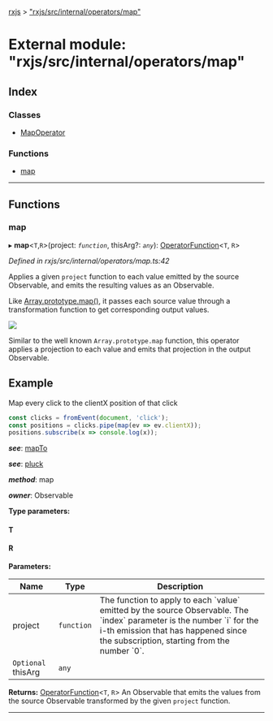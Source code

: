 [rxjs](../README.md) > ["rxjs/src/internal/operators/map"](../modules/_rxjs_src_internal_operators_map_.md)

# External module: "rxjs/src/internal/operators/map"

## Index

### Classes

* [MapOperator](../classes/_rxjs_src_internal_operators_map_.mapoperator.md)

### Functions

* [map](_rxjs_src_internal_operators_map_.md#map)

---

## Functions

<a id="map"></a>

###  map

▸ **map**<`T`,`R`>(project: *`function`*, thisArg?: *`any`*): [OperatorFunction](../interfaces/_rxjs_src_internal_types_.operatorfunction.md)<`T`, `R`>

*Defined in rxjs/src/internal/operators/map.ts:42*

Applies a given `project` function to each value emitted by the source Observable, and emits the resulting values as an Observable.

Like [Array.prototype.map()](https://developer.mozilla.org/en-US/docs/Web/JavaScript/Reference/Global_Objects/Array/map), it passes each source value through a transformation function to get corresponding output values.

![](map.png)

Similar to the well known `Array.prototype.map` function, this operator applies a projection to each value and emits that projection in the output Observable.

Example
-------

Map every click to the clientX position of that click

```javascript
const clicks = fromEvent(document, 'click');
const positions = clicks.pipe(map(ev => ev.clientX));
positions.subscribe(x => console.log(x));
```

*__see__*: [mapTo](_rxjs_src_internal_operators_mapto_.md#mapto)

*__see__*: [pluck](_rxjs_src_internal_operators_pluck_.md#pluck)

*__method__*: map

*__owner__*: Observable

**Type parameters:**

#### T 
#### R 
**Parameters:**

| Name | Type | Description |
| ------ | ------ | ------ |
| project | `function` |  The function to apply to each \`value\` emitted by the source Observable. The \`index\` parameter is the number \`i\` for the i-th emission that has happened since the subscription, starting from the number \`0\`. |
| `Optional` thisArg | `any` |

**Returns:** [OperatorFunction](../interfaces/_rxjs_src_internal_types_.operatorfunction.md)<`T`, `R`>
An Observable that emits the values from the source
Observable transformed by the given `project` function.

___

